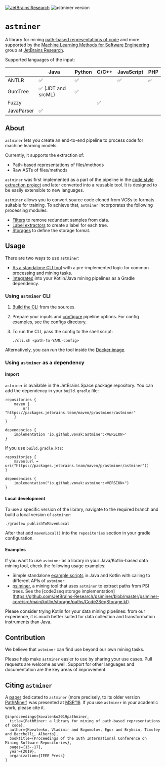 [![JetBrains Research](https://jb.gg/badges/research.svg)](https://confluence.jetbrains.com/display/ALL/JetBrains+on+GitHub)
![astminer version](https://img.shields.io/badge/astminer-v0.7.0-blue)

# `astminer`
A library for mining [path-based representations of code](https://arxiv.org/pdf/1803.09544.pdf) and more
supported by the
[Machine Learning Methods for Software Engineering](https://research.jetbrains.org/groups/ml_methods)
group at [JetBrains Research](https://research.jetbrains.org).

Supported languages of the input:

|         | Java | Python | C/C++ | JavaScript | PHP |
|---------|------|--------|-------|------------|-----|
| ANTLR   | ✅    | ✅      |       | ✅          | ✅   |
| GumTree | ✅ (JDT and srcML)    | ✅      |       |            |     |
| Fuzzy   |      |        | ✅     |            |     |
| JavaParser | ✅ |        |        |             |      |



## About
`astminer` lets you create an end-to-end pipeline to process code for machine learning models.

Currently, it supports the extraction of:
* Path-based representations of files/methods
* Raw ASTs of files/methods

`astminer` was first implemented as a part of the pipeline in the [code style extraction project](https://arxiv.org/abs/2002.03997) and later converted into a reusable tool.
It is designed to be easily extensible to new languages.

`astminer` allows you to convert source code cloned from VCSs to formats suitable for training.
To achieve that, `astminer` incorporates the following processing modules:
- [Filters](./docs/filters.md) to remove redundant samples from data.
- [Label extractors](./docs/label_extractors.md) to create a label for each tree.
- [Storages](./docs/storages.md) to define the storage format.

## Usage
There are two ways to use `astminer`:

- [As a standalone CLI tool](#using-astminer-cli) with a pre-implemented logic for common processing and mining tasks.
- [Integrated](#using-astminer-as-a-dependency) into your Kotlin/Java mining pipelines as a Gradle dependency.

### Using `astminer` CLI

1. [Build the CLI](./docs/cli.md#Getting+started) from the sources.

2. Prepare your inputs and [configure](./docs/cli.md#Configuration) pipeline options. For config examples, see the [configs](./configs) directory. 

3. To run the CLI, pass the config to the shell script:
    ```shell
    ./cli.sh <path-to-YAML-config>
    ```
Alternatively, you can run the tool inside the [Docker image](./docs/cli.md#Docker).

### Using `astminer` as a dependency

#### Import

`astminer` is available in the JetBrains Space package repository. You can add the dependency in your `build.gradle` file:
```
repositories {
    maven {
        url "https://packages.jetbrains.team/maven/p/astminer/astminer"
    }
}

dependencies {
    implementation 'io.github.vovak:astminer:<VERSION>'
}
```

If you use `build.gradle.kts`:
```
repositories {
    maven(url = uri("https://packages.jetbrains.team/maven/p/astminer/astminer"))
}

dependencies {
    implementation("io.github.vovak:astminer:<VERSION>")
}
```

#### Local development

To use a specific version of the library, navigate to the required branch and build a local version of `astminer`:
```shell
./gradlew publishToMavenLocal
```
After that add `mavenLocal()` into the `repositories` section in your gradle configuration.

#### Examples

If you want to use `astminer` as a library in your Java/Kotlin-based data mining tool, check the following usage examples:

* Simple standalone [example scripts](src/examples) in Java and Kotlin with calling to different APIs of `astminer`.
* [psiminer](https://github.com/JetBrains-Research/psiminer), a mining tool that uses `astminer` to extract paths from PSI trees. See the [code2seq storage implementation] (https://github.com/JetBrains-Research/psiminer/blob/master/psiminer-core/src/main/kotlin/storage/paths/Code2SeqStorage.kt).

Please consider trying Kotlin for your data mining pipelines: from our experience, it is much better suited for data collection and transformation instruments than Java.

## Contribution

We believe that `astminer` can find use beyond our own mining tasks.

Please help make `astminer` easier to use by sharing your use cases. Pull requests are welcome as well.
Support for other languages and documentation are the key areas of improvement.

## Citing `astminer`

A [paper](https://zenodo.org/record/2595271) dedicated to `astminer` (more precisely, to its older version [PathMiner](https://github.com/vovak/astminer/tree/pathminer)) was presented at [MSR'19](https://2019.msrconf.org/). 
If you use `astminer` in your academic work, please cite it.
```
@inproceedings{kovalenko2019pathminer,
  title={PathMiner: a library for mining of path-based representations of code},
  author={Kovalenko, Vladimir and Bogomolov, Egor and Bryksin, Timofey and Bacchelli, Alberto},
  booktitle={Proceedings of the 16th International Conference on Mining Software Repositories},
  pages={13--17},
  year={2019},
  organization={IEEE Press}
}
```

